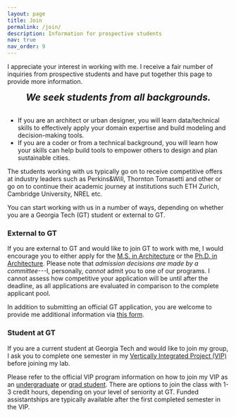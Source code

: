 ```yaml
---
layout: page
title: Join
permalink: /join/
description: Information for prospective students
nav: true
nav_order: 9
---
```


I appreciate your interest in working with me. I receive a fair number of inquiries from prospective students and have put together this page to provide more information.

<div style="text-align: center; font-size: 16pt; font-weight: bold; font-style: italic;">
  We seek students from all backgrounds.
</div>
<br>

- If you are an architect or urban designer, you will learn data/technical skills to effectively apply your domain expertise and build modeling and decision-making tools.
- If you are a coder or from a technical background, you will learn how your skills can help build tools to empower others to design and plan sustainable cities.

The students working with us typically go on to receive competitive offers at industry leaders such as  Perkins&Will, Thornton Tomasetti and other or go on to continue their academic journey at institutions such ETH Zurich, Cambridge University, NREL etc. 

You can start working with us in a number of ways, depending on whether you are a Georgia Tech (GT) student or external to GT.

### External to GT

If you are external to GT and would like to join GT to work with me, I would encourage you to either apply for the [M.S. in Architecture](https://arch.gatech.edu/master-science-architecture) or the [Ph.D. in Architecture](https://arch.gatech.edu/phd-architecture). Please note that _admission decisions are made by a committee_---I, personally, _cannot_ admit you to one of our programs. I cannot assess how competitive your application will be until after the deadline, as all applications are evaluated in comparison to the complete applicant pool.

In addition to submitting an official GT application, you are welcome to provide me additional information via [this form](https://forms.gle/YGa9cNqTumaREhF16).

### Student at GT

If you are a current student at Georgia Tech and would like to join my group, I ask you to complete one semester in my [Vertically Integrated Project (VIP)](/teaching/gt-vip-vyh/) before joining my lab.

Please refer to the official VIP program information on how to join my VIP as an [undergraduate](https://vip.gatech.edu/apply-undergraduate-students) or [grad student](https://vip.gatech.edu/graduate-students). There are options to join the class with 1-3 credit hours, depending on your level of seniority at GT. Funded assistantships are typically available after the first completed semester in the VIP.
